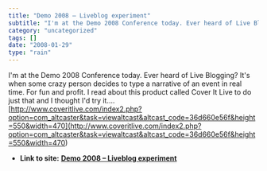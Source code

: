 ```yaml
---
title: "Demo 2008 – Liveblog experiment"
subtitle: "I'm at the Demo 2008 Conference today. Ever heard of Live Blogging? It's when"
category: "uncategorized"
tags: []
date: "2008-01-29"
type: "rain"
---
```

I'm at the Demo 2008 Conference today. Ever heard of Live Blogging? It's when
some crazy person decides to type a narrative of an event in real time. For
fun and profit. I read about this product called Cover It Live to do just that
and I thought I'd try it….  
[http://www.coveritlive.com/index2.php?option=com_altcaster&task=viewaltcast&altcast_code=36d660e56f&height=550&width=470](<http://www.coveritlive.com/index2.php?option=com_altcaster&task=viewaltcast&altcast_code=36d660e56f&height=550&width=470>)


* **Link to site:** **[Demo 2008 – Liveblog experiment](None)**